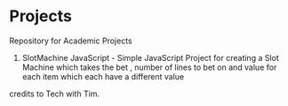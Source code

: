 # Projects
Repository for Academic Projects
1. SlotMachine JavaScript - 
Simple JavaScript Project for creating a Slot Machine which takes the bet , number of lines to bet on and value for each item which each have a different value

credits to Tech with Tim.
